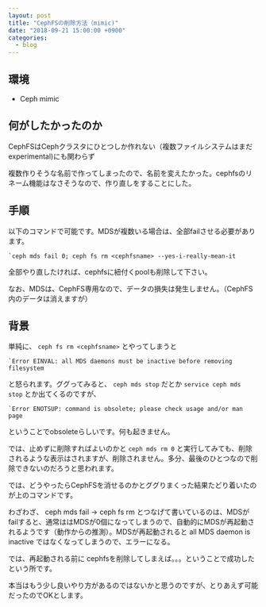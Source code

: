 ```yaml
---
layout: post
title: "CephFSの削除方法（mimic)"
date: "2018-09-21 15:00:00 +0900"
categories: 
  - blog
---
```

## 環境

* Ceph mimic

## 何がしたかったのか

CephFSはCephクラスタにひとつしか作れない（複数ファイルシステムはまだexperimental)にも関わらず  

複数作りそうな名前で作ってしまったので、名前を変えたかった。cephfsのリネーム機能はなさそうなので、作り直しをすることにした。  

## 手順

以下のコマンドで可能です。MDSが複数いる場合は、全部failさせる必要があります。  

```
`ceph mds fail 0; ceph fs rm <cephfsname> --yes-i-really-mean-it
````


全部やり直したければ、cephfsに紐付くpoolも削除して下さい。  

なお、MDSは、CephFS専用なので、データの損失は発生しません。（CephFS内のデータは消えますが）  

## 背景

単純に、 `ceph fs rm <cephfsname>` とやってしまうと  

```
`Error EINVAL: all MDS daemons must be inactive before removing filesystem
````


と怒られます。ググってみると、 `ceph mds stop` だとか `service ceph mds stop` とか出てくるのですが、  

```
`Error ENOTSUP: command is obsolete; please check usage and/or man page
````


ということでobsoleteらしいです。何も起きません。  

では、止めずに削除すればよいのかと `ceph mds rm 0` と実行してみても、削除されるような表示はされますが、削除されません。多分、最後のひとつなので削除できないのだろうと思われます。  


では、どうやったらCephFSを消せるのかとググりまくった結果たどり着いたのが上のコマンドです。  

わざわざ、 ceph mds fail -> ceph fs rm とつなげて書いているのは、MDSがfailすると、通常ははMDSが0個になってしまうので、自動的にMDSが再起動されるようです（動作からの推測）。MDSが再起動されると all MDS daemon is inactive ではなくなってしまうので、エラーになる。  

では、再起動される前に cephfsを削除してしまえば。。。ということで成功したという所です。  

本当はもう少し良いやり方があるのではないかと思うのですが、とりあえず可能だったのでOKとします。  

